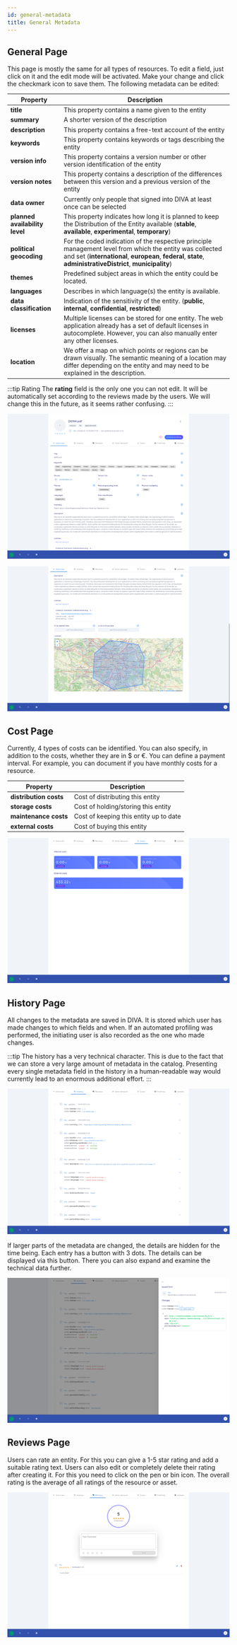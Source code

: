 ```yaml
---
id: general-metadata
title: General Metadata
---
```


## General Page

This page is mostly the same for all types of resources.
To edit a field, just click on it and the edit mode will be activated.
Make your change and click the checkmark icon to save them.
The following metadata can be edited:

|Property|Description|
|---|---|
|**title**|This property contains a name given to the entity|
|**summary**|A shorter version of the description|
|**description**|This property contains a free-text account of the entity|
|**keywords**|This property contains keywords or tags describing the entity|
|**version info**|This property contains a version number or other version identification of the entity|
|**version notes**|This property contains a description of the differences between this version and a previous version of the entity|
|**data owner**|Currently only people that signed into DIVA at least once can be selected|
|**planned availability level**| This property indicates how long it is planned to keep the Distribution of the Entity available (**stable**, **available**, **experimental**, **temporary**)|
|**political geocoding**|For the coded indication of the respective principle management level from which the entity was collected and set (**international**, **european**, **federal**, **state**, **administrativeDistrict**, **municipality**)|
|**themes**|Predefined subject areas in which the entity could be located.|
|**languages**|Describes in which language(s) the entity is available.|
|**data classification**|Indication of the sensitivity of the entity. (**public**, **internal**, **confidential**, **restricted**)|
|**licenses**|Multiple licenses can be stored for one entity. The web application already has a set of default licenses in autocomplete. However, you can also manually enter any other licenses.|
|**location**|We offer a map on which points or regions can be drawn visually. The semantic meaning of a location may differ depending on the entity and may need to be explained in the description.|

:::tip Rating
The **rating** field is the only one you can not edit.
It will be automatically set according to the reviews made by the users.
We will change this in the future, as it seems rather confusing.
:::

![DIVA General Metadata](/diva_4.0.0/screenshots/entity_details.png)

![DIVA General Metadata](/diva_4.0.0/screenshots/entity_details_2.png)

## Cost Page

Currently, 4 types of costs can be identified.
You can also specify, in addition to the costs, whether they are in $ or €.
You can define a payment interval.
For example, you can document if you have monthly costs for a resource.

|Property|Description|
|---|---|
|**distribution costs**|Cost of distributing this entity|
|**storage costs**|Cost of holding/storing this entity|
|**maintenance costs**|Cost of keeping this entity up to date|
|**external costs**|Cost of buying this entity|

![DIVA General Costs Metadata](/diva_4.0.0/screenshots/entity_costs.png)

## History Page

All changes to the metadata are saved in DIVA.
It is stored which user has made changes to which fields and when.
If an automated profiling was performed, the initiating user is also recorded as the one who made changes.

:::tip
The history has a very technical character.
This is due to the fact that we can store a very large amount of metadata in the catalog.
Presenting every single metadata field in the history in a human-readable way would currently lead to an enormous additional effort.
:::

![DIVA History Metadata](/diva_4.0.0/screenshots/entity_history.png)

If larger parts of the metadata are changed, the details are hidden for the time being.
Each entry has a button with 3 dots.
The details can be displayed via this button.
There you can also expand and examine the technical data further.

![DIVA History Details Metadata](/diva_4.0.0/screenshots/entity_history_2.png)

## Reviews Page

Users can rate an entity.
For this you can give a 1-5 star rating and add a suitable rating text.
Users can also edit or completely delete their rating after creating it.
For this you need to click on the pen or bin icon.
The overall rating is the average of all ratings of the resource or asset.

![DIVA Reviews Metadata](/diva_4.0.0/screenshots/entity_reviews.png)

